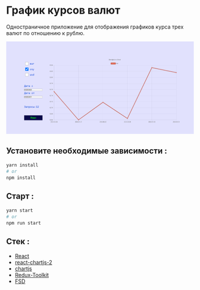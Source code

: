 # График курсов валют

Одностраничное приложение для
отображения графиков курса трех валют по отношению к рублю.

![img_3.png](img_3.png)

## Установите необходимые зависимости :

```bash
yarn install
# or
npm install
```
## Старт :

```bash
yarn start
# or
npm run start
```

## Стек :

- [React](https://react.dev/learn)
- [react-chartjs-2](https://react-chartjs-2.js.org/)
- [chartjs](https://www.chartjs.org/docs/latest/)
- [Redux-Toolkit](https://redux-toolkit.js.org/)
- [FSD](https://feature-sliced.design/ru/docs)
